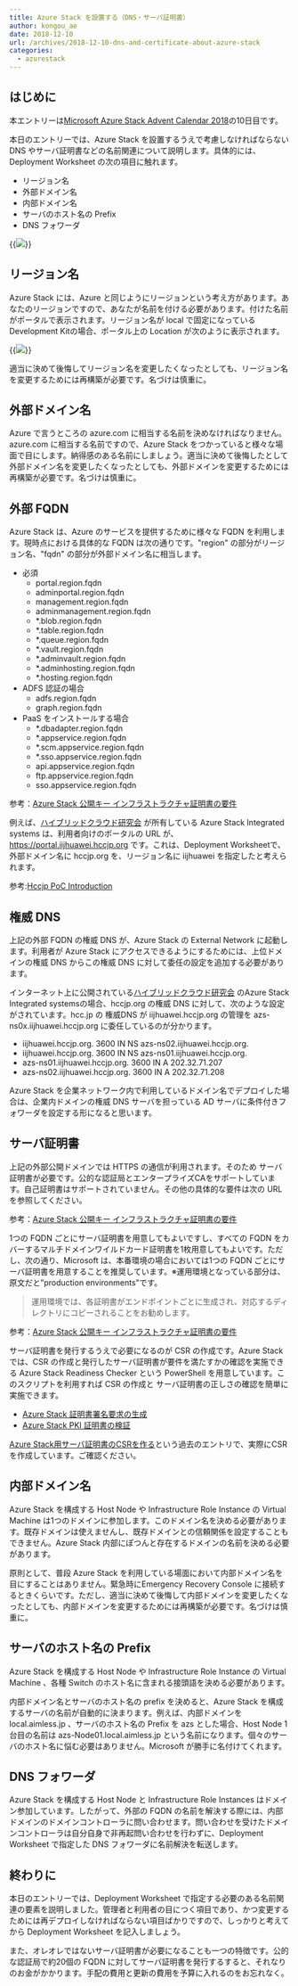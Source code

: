 ```yaml
---
title: Azure Stack を設置する（DNS・サーバ証明書）
author: kongou_ae
date: 2018-12-10
url: /archives/2018-12-10-dns-and-certificate-about-azure-stack
categories:
  - azurestack
---
```


## はじめに

本エントリーは[Microsoft Azure Stack Advent Calendar 2018](https://qiita.com/advent-calendar/2018/azure-stack)の10日目です。

本日のエントリーでは、Azure Stack を設置するうえで考慮しなければならない DNS やサーバ証明書などの名前関連について説明します。具体的には、Deployment Worksheet の次の項目に触れます。

- リージョン名
- 外部ドメイン名
- 内部ドメイン名
- サーバのホスト名の Prefix
- DNS フォワーダ

{{<img src="./../../images/2018-12-10-001.png">}}

## リージョン名

Azure Stack には、Azure と同じようにリージョンという考え方があります。あなたのリージョンですので、あなたが名前を付ける必要があります。付けた名前がポータルで表示されます。リージョン名が local で固定になっている Development Kitの場合、ポータル上の Location が次のように表示されます。

{{<img src="./../../images/2018-12-10-002.png">}}

適当に決めて後悔してリージョン名を変更したくなったとしても、リージョン名を変更するためには再構築が必要です。名づけは慎重に。

## 外部ドメイン名

Azure で言うところの azure.com に相当する名前を決めなければなりません。azure.com に相当する名前ですので、Azure Stack をつかっていると様々な場面で目にします。納得感のある名前にしましょう。適当に決めて後悔したとして外部ドメイン名を変更したくなったとしても、外部ドメインを変更するためには再構築が必要です。名づけは慎重に。

## 外部 FQDN

Azure Stack は、Azure のサービスを提供するために様々な FQDN を利用します。現時点における具体的な FQDN は次の通りです。"region" の部分がリージョン名、"fqdn" の部分が外部ドメイン名に相当します。

- 必須
  - portal.region.fqdn
  - adminportal.region.fqdn
  - management.region.fqdn	
  - adminmanagement.region.fqdn
  - *.blob.region.fqdn
  - *.table.region.fqdn
  - *.queue.region.fqdn
  - *.vault.region.fqdn
  - *.adminvault.region.fqdn
  - *.adminhosting.region.fqdn
  - *.hosting.region.fqdn
- ADFS 認証の場合
  - adfs.region.fqdn
  - graph.region.fqdn
- PaaS をインストールする場合
  - *.dbadapter.region.fqdn
  - *.appservice.region.fqdn
  - *.scm.appservice.region.fqdn
  - *.sso.appservice.region.fqdn
  - api.appservice.region.fqdn
  - ftp.appservice.region.fqdn
  - sso.appservice.region.fqdn

参考：[Azure Stack 公開キー インフラストラクチャ証明書の要件](https://docs.microsoft.com/ja-jp/azure/azure-stack/azure-stack-pki-certs)

例えば、[ハイブリッドクラウド研究会](http://www.hccjp.org/) が所有している Azure Stack Integrated systems は、利用者向けのポータルの URL が、https://portal.iijhuawei.hccjp.org です。これは、Deployment Worksheetで、外部ドメイン名に hccjp.org を、リージョン名に iijhuawei を指定したと考えられます。

参考:[Hccjp PoC Introduction](https://www.slideshare.net/YusukeImanaka/hccjp-poc-introduction/11)

## 権威 DNS

上記の外部 FQDN の権威 DNS が、Azure Stack の External Network に起動します。利用者が Azure Stack にアクセスできるようにするためには、上位ドメインの権威 DNS からこの権威 DNS に対して委任の設定を追加する必要があります。

インターネット上に公開されている[ハイブリッドクラウド研究会](http://www.hccjp.org/) のAzure Stack Integrated systemsの場合、hccjp.org の権威 DNS に対して、次のような設定がされています。hcc.jp の 権威DNS が iijhuawei.hccjp.org の管理を azs-ns0x.iijhuawei.hccjp.org に委任しているのが分かります。

- iijhuawei.hccjp.org.	3600	IN	NS	azs-ns02.iijhuawei.hccjp.org.
- iijhuawei.hccjp.org.	3600	IN	NS	azs-ns01.iijhuawei.hccjp.org.
- azs-ns01.iijhuawei.hccjp.org. 3600 IN	A	202.32.71.207
- azs-ns02.iijhuawei.hccjp.org. 3600 IN	A	202.32.71.208

Azure Stack を企業ネットワーク内で利用しているドメイン名でデプロイした場合は、企業内ドメインの権威 DNS サーバを担っている AD サーバに条件付きフォワーダを設定する形になると思います。

## サーバ証明書

上記の外部公開ドメインでは HTTPS の通信が利用されます。そのため サーバ証明書が必要です。公的な認証局とエンタープライズCAをサポートしています。自己証明書はサポートされていません。その他の具体的な要件は次の URL を参照してください。

参考：[Azure Stack 公開キー インフラストラクチャ証明書の要件](https://docs.microsoft.com/ja-jp/azure/azure-stack/azure-stack-pki-certs)

1つの FQDN ごとにサーバ証明書を用意してもよいですし、すべての FQDN をカバーするマルチドメインワイルドカード証明書を1枚用意してもよいです。ただし、次の通り、Microsoft は、本番環境の場合においては1つの FQDN ごとにサーバ証明書を用意することを推奨しています。※運用環境となっている部分は、原文だと”production environments"です。

> 運用環境では、各証明書がエンドポイントごとに生成され、対応するディレクトリにコピーされることをお勧めします。

参考：[Azure Stack 公開キー インフラストラクチャ証明書の要件](https://docs.microsoft.com/ja-jp/azure/azure-stack/azure-stack-pki-certs#mandatory-certificates)

サーバ証明書を発行するうえで必要になるのが CSR の作成です。Azure Stack では、CSR の作成と発行したサーバ証明書が要件を満たすかの確認を実施できる Azure Stack Readiness Checker という PowerShell を用意しています。このスクリプトを利用すれば CSR の作成と サーバ証明書の正しさの確認を簡単に実施できます。

- [Azure Stack 証明書署名要求の生成](https://docs.microsoft.com/ja-jp/azure/azure-stack/azure-stack-get-pki-certs)
- [Azure Stack PKI 証明書の検証](https://docs.microsoft.com/ja-jp/azure/azure-stack/azure-stack-validate-pki-certs)

[Azure Stack用サーバ証明書のCSRを作る](https://aimless.jp/blog/archives/2018-06-15-create-csr-of-azurestack/)という過去のエントリで、実際にCSRを作成しています。ご確認ください。

## 内部ドメイン名

Azure Stack を構成する Host Node や Infrastructure Role Instance の Virtual Machine は1つのドメインに参加します。このドメイン名を決める必要があります。既存ドメインは使えませんし、既存ドメインとの信頼関係を設定することもできません。Azure Stack 内部にぽつんと存在するドメインの名前を決める必要があります。

原則として、普段 Azure Stack を利用している場面において内部ドメイン名を目にすることはありません。緊急時にEmergency Recovery Console に接続するときくらいです。ただし、適当に決めて後悔して内部ドメインを変更したくなったとしても、内部ドメインを変更するためには再構築が必要です。名づけは慎重に。

## サーバのホスト名の Prefix

Azure Stack を構成する Host Node や Infrastructure Role Instance の Virtual Machine 、各種 Switch のホスト名に含まれる接頭語を決める必要があります。

内部ドメイン名とサーバのホスト名の prefix を決めると、Azure Stack を構成するサーバの名前が自動的に決まります。例えば、内部ドメインを local.aimless.jp 、サーバのホスト名の Prefix を azs とした場合、Host Node 1台目の名前は azs-Node01.local.aimless.jp という名前になります。個々のサーバのホスト名に悩む必要はありません。Microsoft が勝手に名付けてくれます。

## DNS フォワーダ

Azure Stack を構成する Host Node と Infrastructure Role Instances はドメイン参加しています。したがって、外部の FQDN の名前を解決する際には、内部ドメインのドメインコントローラに問い合わせます。問い合わせを受けたドメインコントローラは自分自身で非再起問い合わせを行わずに、Deployment Worksheet で指定した DNS フォワーダに名前解決を転送します。

## 終わりに

本日のエントリーでは、Deployment Worksheet で指定する必要のある名前関連の要素を説明しました。管理者と利用者の目につく項目であり、かつ変更するためには再デプロイしなければならない項目ばかりですので、しっかりと考えてから Deployment Worksheet を記入しましょう。

また、オレオレではないサーバ証明書が必要になることも一つの特徴です。公的な認証局で約20個の FQDN に対してサーバ証明書を発行するすると、それなりのお金がかかります。手配の費用と更新の費用を予算に入れるのをお忘れなく。
